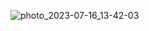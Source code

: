                                 
![photo_2023-07-16_13-42-03](https://github.com/kavyayadav11/My-Profile/assets/135847129/ab3b4de8-8d4f-4308-a66b-f88a2661ce7c)
